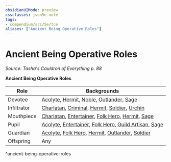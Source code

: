 ```yaml
---
obsidianUIMode: preview
cssclasses: json5e-note
tags:
- compendium/src/5e/tce
aliases: ["Ancient Being Operative Roles"]
---
```

# Ancient Being Operative Roles
*Source: Tasha's Cauldron of Everything p. 88* 

**Ancient Being Operative Roles**

| Role | Backgrounds |
|------|-------------|
| Devotee | [Acolyte](compendium/backgrounds/acolyte.md), [Hermit](compendium/backgrounds/hermit.md), [Noble](compendium/backgrounds/noble.md), [Outlander](compendium/backgrounds/outlander.md), [Sage](compendium/backgrounds/sage.md) |
| Infiltrator | [Charlatan](compendium/backgrounds/charlatan.md), [Criminal](compendium/backgrounds/criminal.md), [Hermit](compendium/backgrounds/hermit.md), [Soldier](compendium/backgrounds/soldier.md), [Urchin](compendium/backgrounds/urchin.md) |
| Mouthpiece | [Charlatan](compendium/backgrounds/charlatan.md), [Entertainer](compendium/backgrounds/entertainer.md), [Folk Hero](compendium/backgrounds/folk-hero.md), [Hermit](compendium/backgrounds/hermit.md), [Sage](compendium/backgrounds/sage.md) |
| Pupil | [Acolyte](compendium/backgrounds/acolyte.md), [Entertainer](compendium/backgrounds/entertainer.md), [Folk Hero](compendium/backgrounds/folk-hero.md), [Guild Artisan](compendium/backgrounds/guild-artisan.md), [Sage](compendium/backgrounds/sage.md) |
| Guardian | [Acolyte](compendium/backgrounds/acolyte.md), [Folk Hero](compendium/backgrounds/folk-hero.md), [Hermit](compendium/backgrounds/hermit.md), [Outlander](compendium/backgrounds/outlander.md), [Soldier](compendium/backgrounds/soldier.md) |
| Offspring | Any |
^ancient-being-operative-roles